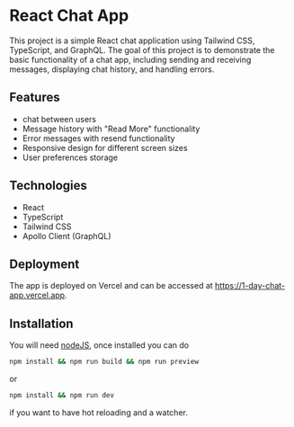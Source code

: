 # React Chat App

This project is a simple React chat application using Tailwind CSS, TypeScript, and GraphQL. The goal of this project is to demonstrate the basic functionality of a chat app, including sending and receiving messages, displaying chat history, and handling errors.

## Features

- chat between users
- Message history with "Read More" functionality
- Error messages with resend functionality
- Responsive design for different screen sizes
- User preferences storage

## Technologies

- React
- TypeScript
- Tailwind CSS
- Apollo Client (GraphQL)

## Deployment

The app is deployed on Vercel and can be accessed at https://1-day-chat-app.vercel.app.

## Installation

You will need [nodeJS](https://nodejs.org/en/download), once installed you can do

```sh
npm install && npm run build && npm run preview
```

or

```sh
npm install && npm run dev
```

if you want to have hot reloading and a watcher.
